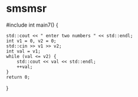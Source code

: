 # smsmsr
#include <iostream>
int main7()
{
	
	std::cout << " enter two numbers " << std::endl;
	int v1 = 0, v2 = 0;
	std::cin >> v1 >> v2;
	int val = v1;
	while (val <= v2) {
		std::cout << val << std::endl;
		++val;
	}
	return 0;
}
